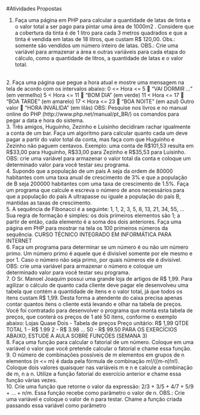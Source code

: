 #Atividades Propostas

1. Faça uma página em PHP para calcular a quantidade de latas de tinta e o valor total a ser
pago para pintar uma área de 1000m2
. Considere que a cobertura da tinta é de 1 litro para
cada 3 metros quadrados e que a tinta é vendida em latas de 18 litros, que custam R$
120,00. Obs.: somente são vendidos um número inteiro de latas.
OBS.: Crie uma variável para armazenar a área e outras variáveis para cada etapa do
cálculo, como a quantidade de litros, a quantidade de latas e o valor total.
<br/>
2. Faça uma página que pegue a hora atual e mostre uma mensagem na tela de acordo com
os intervalos abaixo:
0 <= Hora <= 5  “VAI DORMIR ...” (em vermelho)
5 < Hora <= 11  “BOM DIA” (em verde)
11 < Hora <= 17  “BOA TARDE” (em amarelo)
17 < Hora <= 23  “BOA NOITE” (em azul)
Outro valor  “HORA INVÁLIDA” (em lilás)
OBS: Pesquise nos livros e no manual online do PHP (http://www.php.net/manual/pt_BR/)
os comandos para pegar a data e hora do sistema.
<br/>
3. Três amigos, Huguinho, Zezinho e Luisinho decidiram rachar igualmente a conta de um
bar. Faça um algoritmo para calcular quanto cada um deve pagar a partir do valor total da
conta, mas faça com que Huguinho e Zezinho não paguem centavos. Exemplo: uma conta
de R$101,53 resulta em R$33,00 para Huguinho, R$33,00 para Zezinho e R$35,53 para
Luisinho.
OBS: crie uma variável para armazenar o valor total da conta e coloque um determinado
valor para você testar seu programa.
<br/>
4. Supondo que a população de um país A seja da ordem de 80000 habitantes com uma taxa
anual de crescimento de 3% e que a população de B seja 200000 habitantes com uma
taxa de crescimento de 1.5%. Faça um programa que calcule e escreva o número de anos
necessários para que a população do país A ultrapasse ou iguale a população do país B,
mantidas as taxas de crescimento.
<br/>
5. A sequência de Fibonacci é a seguinte: 1, 1, 2, 3, 5, 8, 13, 21, 34, 55, ... Sua regra de
formação é simples: os dois primeiros elementos são 1; a partir de então, cada
elemento é a soma dos dois anteriores. Faça uma página em PHP para mostrar na tela
os 100 primeiros números da sequência.
CURSO TÉCNICO INTEGRADO EM
INFORMÁTICA PARA INTERNET
<br/>
6. Faça um programa para determinar se um número é ou não um número primo. Um número
primo é aquele que é divisível somente por ele mesmo e por 1. Caso o número não seja
primo, por quais números ele é divisível.
OBS: crie uma variável para armazenar o número e coloque um determinado valor para
você testar seu programa.
<br/>
7. O Sr. Manoel Joaquim possui uma grande loja de artigos de R$ 1,99. Para agilizar o
cálculo de quanto cada cliente deve pagar ele desenvolveu uma tabela que contém a
quantidade de itens e o valor total, já que todos os itens custam R$ 1,99. Desta forma a
atendente do caixa precisa apenas contar quantos itens o cliente está levando e olhar na
tabela de preços. Você foi contratado para desenvolver o programa que monta esta tabela
de preços, que conterá os preços de 1 até 50 itens, conforme o exemplo abaixo:
Lojas Quase Dois - Tabela de preços
Preço unitário: R$ 1,99
QTDE TOTAL
1 - R$ 1.99
2 - R$ 3.98
...
50 - R$ 99.50
PARA OS EXERCÍCIOS ABAIXO, ESTUDE A AULA SOBRE FUNÇÕES (SEMANA 3)
<br/>
8. Faça uma função para calcular o fatorial de um número. Coloque em uma variável o valor
que você pretende calcular o fatorial e chame essa função.
<br/>
9. O número de combinações possíveis de m elementos em grupos de n elementos (n <=
m) é dada pela fórmula de combinação m!/((m-n)!n!).
Coloque dois valores quaisquer nas variáveis m e n e calcule a combinação de m, n a n.
Utilize a função fatorial do exercício anterior e chame essa função várias vezes.
<br/>
10. Crie uma função que retorne o valor da expressão: 2/3 + 3/5 + 4/7 + 5/9 + … + n/m. Essa
função recebe como parâmetro o valor de n.
OBS.: Crie uma variável e coloque o valor de n para testar. Chame a função criada
passando essa variável como parâmetro

